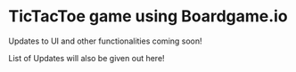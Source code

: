 # TicTacToe game using Boardgame.io

Updates to UI and other functionalities coming soon!

List of Updates will also be given out here!

